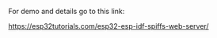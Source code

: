 For demo and details go to this link: 

https://esp32tutorials.com/esp32-esp-idf-spiffs-web-server/

